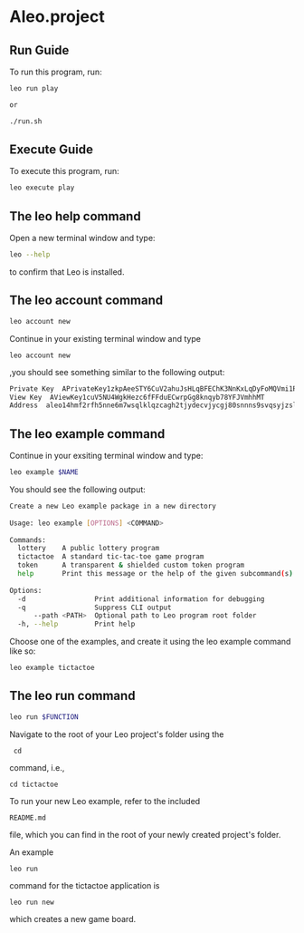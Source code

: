 # Aleo.project

## Run Guide

To run this program, run:
```bash
leo run play

or 

./run.sh
```

## Execute Guide

To execute this program, run:
```bash
leo execute play
```

## The leo help command

Open a new terminal window and type: 
```bash
leo --help
``` 
to confirm that Leo is installed.

## The leo account command
```bash
leo account new
```
Continue in your existing terminal window and type 
```
leo account new
```
,you should see something similar to the following output:
```bash
Private Key  APrivateKey1zkpAeeSTY6CuV2ahuJsHLqBFEChK3NnKxLqDyFoMQVmi1Ru
View Key  AViewKey1cuV5NU4WgkHezc6fFFduECwrpGg8knqyb78YFJVmhhMT
Address  aleo14hmf2rfh5nne6m7wsqlklqzcagh2tjydecvjycgj80snnns9svqsyjzsll
```

## The leo example command

Continue in your exsiting terminal window and type:
```bash
leo example $NAME
```
You should see the following output:
```bash
Create a new Leo example package in a new directory
    
Usage: leo example [OPTIONS] <COMMAND>
    
Commands:
  lottery    A public lottery program
  tictactoe  A standard tic-tac-toe game program
  token      A transparent & shielded custom token program
  help       Print this message or the help of the given subcommand(s)
    
Options:
  -d                 Print additional information for debugging
  -q                 Suppress CLI output
      --path <PATH>  Optional path to Leo program root folder
  -h, --help         Print help
```

Choose one of the examples, and create it using the leo example command like so: 
``` bash
leo example tictactoe
```

## The leo run command
``` bash
leo run $FUNCTION
```
Navigate to the root of your Leo project's folder using the 
```
 cd
```
command, i.e., 
```
cd tictactoe
```
To run your new Leo example, refer to the included 
```
README.md
```
file, which you can find in the root of your newly created project's folder.

An example 
```
leo run
```
command for the tictactoe application is 
```
leo run new
```
which creates a new game board.
 
